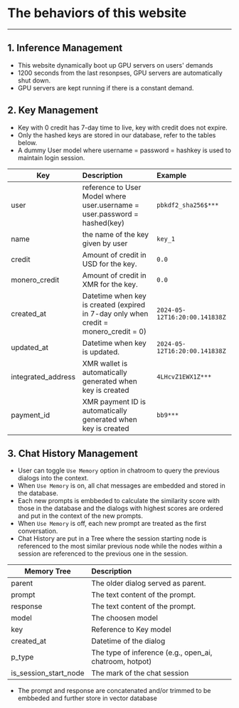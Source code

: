 The behaviors of this website
=============================

--- 

## 1. Inference Management
- This website dynamically boot up GPU servers on users' demands
- 1200 seconds from the last resonpses, GPU servers are automatically shut down.
- GPU servers are kept running if there is a constant demand.

## 2. Key Management
- Key with 0 credit has 7-day time to live, key with credit does not expire.
- Only the hashed keys are stored in our database, refer to the tables below.
- A dummy User model where username = password = hashkey is used to maintain login session. 

| Key                | Description                                                                          | Example                       |
| ------------------ | :----------------------------------------------------------------------------------- | :---------------------------- |
| user               | reference to User Model where user.username = user.password = hashed(key)            | `pbkdf2_sha256$***`           |
| name               | the name of the key given by user                                                    | `key_1`                       |
| credit             | Amount of credit in USD for the key.                                                 | `0.0`                         |
| monero_credit      | Amount of credit in XMR for the key.                                                 | `0.0`                         |
| created_at         | Datetime when key is created (expired in 7-day only when credit = monero_credit = 0) | `2024-05-12T16:20:00.141838Z` |
| updated_at         | Datetime when key is updated.                                                        | `2024-05-12T16:20:00.141838Z` |
| integrated_address | XMR wallet is automatically generated when key is created                            | `4LHcvZ1EWX1Z***`             |
| payment_id         | XMR payment ID is automatically generated when key is created                        | `bb9***`                      |

## 3. Chat History Management
- User can toggle ```Use Memory``` option in chatroom to query the previous dialogs into the context.
- When ```Use Memory``` is on, all chat messages are embedded and stored in the database.
- Each new prompts is embbeded to calculate the similarity score with those in the database and the dialogs with highest scores are ordered and put in the context of the new prompts.
- When ```Use Memory``` is off, each new prompt are treated as the first conversation.
- Chat History are put in a Tree where the session starting node is referenced to the most similar previous node while the nodes within a session are referenced to the previous one in the session.

| Memory Tree           | Description                                             |
| --------------------- | :------------------------------------------------------ |
| parent                | The older dialog served as parent.                      |
| prompt                | The text content of the prompt.                         |
| response              | The text content of the prompt.                         |
| model                 | The choosen model                                       |
| key                   | Reference to Key model                                  |
| created_at            | Datetime of the dialog                                  |
| p_type                | The type of inference (e.g., open_ai, chatroom, hotpot) |
| is_session_start_node | The mark of the chat session                            |

- The prompt and response are concatenated and/or trimmed to be embbeded and further store in vector database